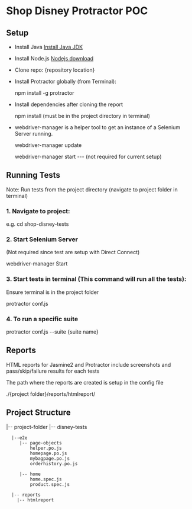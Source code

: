 Shop Disney Protractor POC
=============

Setup
---------

- Install Java [Install Java JDK](http://www.oracle.com/technetwork/java/javase/downloads/index-jsp-138363.html)

- Install Node.js [Nodejs download](https://nodejs.org/en/)

- Clone repo: {repository location}

- Install Protractor globally (from Terminal):

   npm install -g protractor

- Install dependencies after cloning the report

   npm install (must be in the project directory in terminal)

- webdriver-manager is a helper tool to get an instance of a Selenium Server running.

   webdriver-manager update

   webdriver-manager start  --- (not required for current setup)

Running Tests
------------

Note: Run tests from the project directory (navigate to project folder in terminal)

### 1. Navigate to project:

e.g. cd shop-disney-tests

### 2. Start Selenium Server

   (Not required since test are setup with Direct Connect)

webdriver-manager Start

### 3. Start tests in terminal (This command will run all the tests):

   Ensure terminal is in the project folder

protractor conf.js

### 4. To run a specific suite

protractor conf.js --suite {suite name}

Reports
-----------

HTML reports for Jasmine2 and Protractor include screenshots and pass/skip/failure results for each tests

The path where the reports are created is setup in the config file

./{project folder}/reports/htmlreport/

Project Structure
-----------------


  |-- project-folder
    |-- disney-tests

      |--e2e
         |-- page-objects
             helper.po.js
             homepage.po.js
             mybagpage.po.js
             orderhistory.po.js

         |-- home
             home.spec.js
             product.spec.js

      |-- reports
        |-- htmlreport

